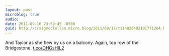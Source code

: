 ```yaml
---
layout: post
microblog: true
audio: 
date: 2011-09-16 23:59:45 -0500
guid: http://craigmcclellan.micro.blog/2011/09/17/t114926492101771264.html
---
```

And Taylor as she flew by us on a balcony. Again, top row of the Bridgestone.  [t.co/OHGsHlL2](http://t.co/OHGsHlL2)
